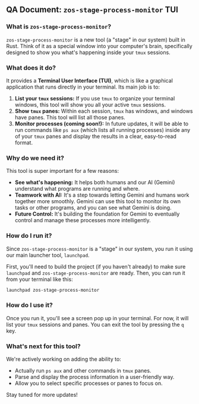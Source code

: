 ## QA Document: `zos-stage-process-monitor` TUI

### What is `zos-stage-process-monitor`?
`zos-stage-process-monitor` is a new tool (a "stage" in our system) built in Rust. Think of it as a special window into your computer's brain, specifically designed to show you what's happening inside your `tmux` sessions.

### What does it do?
It provides a **Terminal User Interface (TUI)**, which is like a graphical application that runs directly in your terminal. Its main job is to:
1.  **List your `tmux` sessions:** If you use `tmux` to organize your terminal windows, this tool will show you all your active `tmux` sessions.
2.  **Show `tmux` panes:** Within each session, `tmux` has windows, and windows have panes. This tool will list all those panes.
3.  **Monitor processes (coming soon!):** In future updates, it will be able to run commands like `ps aux` (which lists all running processes) inside any of your `tmux` panes and display the results in a clear, easy-to-read format.

### Why do we need it?
This tool is super important for a few reasons:
*   **See what's happening:** It helps both humans and our AI (Gemini) understand what programs are running and where.
*   **Teamwork with AI:** It's a step towards letting Gemini and humans work together more smoothly. Gemini can use this tool to monitor its own tasks or other programs, and you can see what Gemini is doing.
*   **Future Control:** It's building the foundation for Gemini to eventually control and manage these processes more intelligently.

### How do I run it?
Since `zos-stage-process-monitor` is a "stage" in our system, you run it using our main launcher tool, `launchpad`.

First, you'll need to build the project (if you haven't already) to make sure `launchpad` and `zos-stage-process-monitor` are ready. Then, you can run it from your terminal like this:

```bash
launchpad zos-stage-process-monitor
```

### How do I use it?
Once you run it, you'll see a screen pop up in your terminal. For now, it will list your `tmux` sessions and panes. You can exit the tool by pressing the `q` key.

### What's next for this tool?
We're actively working on adding the ability to:
*   Actually run `ps aux` and other commands in `tmux` panes.
*   Parse and display the process information in a user-friendly way.
*   Allow you to select specific processes or panes to focus on.

Stay tuned for more updates!
